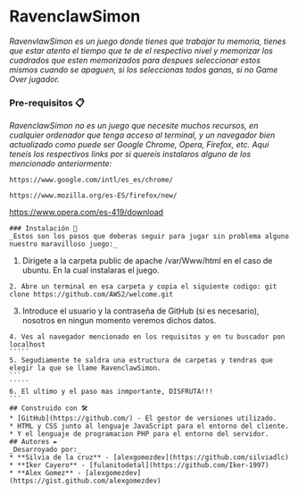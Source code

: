 # RavenclawSimon
_RavenvlawSimon es un juego donde tienes que trabajar tu memoria, tienes que estar atento el tiempo que te de el respectivo nivel y memorizar los cuadrados que esten memorizados para despues seleccionar estos mismos cuando se apaguen, si los seleccionas todos ganas, si no Game Over jugador._
### Pre-requisitos 📋
_RavenclawSimon no es un juego que necesite muchos recursos, en cualquier ordenador que tenga acceso al terminal, y un navegador bien actualizado como puede ser Google Chrome, Opera, Firefox, etc. Aqui teneis los respectivos links por si quereis instalaros alguno de los mencionado anteriormente:_
```
https://www.google.com/intl/es_es/chrome/
```
```
https://www.mozilla.org/es-ES/firefox/new/
```
https://www.opera.com/es-419/download
```
### Instalación 🔧
_Estos son los pasos que deberas seguir para jugar sin problema alguno nuestro maravilloso juego:_
```
1. Dirigete a la carpeta public de apache /var/Www/html en el caso de ubuntu. En la cual instalaras el juego.
``````
2. Abre un terminal en esa carpeta y copia el siguiente codigo: git clone https://github.com/AWS2/welcome.git
``````
3. Introduce el usuario y la contraseña de GitHub (si es necesario), nosotros en ningun momento veremos dichos datos.
``````
4. Ves al navegador mencionado en los requisitos y en tu buscador pon localhost
`````
5. Segudiamente te saldra una estructura de carpetas y tendras que elegir la que se llame RavenclawSimon.
```
`````
6. El ultimo y el paso mas inmportante, DISFRUTA!!!
```
## Construido con 🛠️
* [GitHub](https://github.com/) - El gestor de versiones utilizado.
* HTML y CSS junto al lenguaje JavaScript para el entorno del cliente.
* Y el lenguaje de programacion PHP para el entorno del servidor.
## Autores ✒️
_Desarroyado por:_
* **Silvia de la cruz** - [alexgomezdev](https://github.com/silviadlc)
* **Iker Cayero** - [fulanitodetal](https://github.com/Iker-1997)
* **Alex Gomez** - [alexgomezdev](https://gist.github.com/alexgomezdev)
